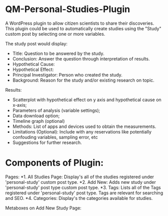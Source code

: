 QM-Personal-Studies-Plugin
==========================

A WordPress plugin to allow citizen scientists to share their discoveries. This plugin could be used to automatically create studies using the "Study" custom post by selecting  one or more variables. 

The study post would display:
- Title: Question to be answered by the study.
- Conclusion: Answer the question through interpretation of results. 
- Hypothetical Cause:
- Hypothetical Effect: 
- Principal Investigator: Person who created the study.
- Background: Reason for the study and/or existing research on topic. 

Results: 
- Scatterplot with hypothetical effect on y axis and hypothetical cause on x-axis; 
- Parameters of analysis (variable settings); 
- Data download option;  
- Timeline graph (optional)
- Methods: List of apps and devices used to obtain the measurements.
- Limitations (Optional): Include with any reservations like potentially confouding variables, sampling error, etc
- Suggestions for further research. 

Components of Plugin:
=====================

Pages:
*1. All Studies Page: Display's all of the studies registered under 'personal-study' custom post type.
*2. Add New: Adds new study under 'personal-study' post type custom post type.
*3. Tags: Lists all of the Tags registered under 'personal-study' post type. Tags are relevant for searching and SEO.
*4. Categories: Display's the categories available for studies.

Metaboxes on Add New Study Page:

